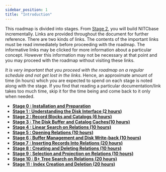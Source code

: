 ```yaml
---
sidebar_position: 1
title: "Introduction"
---
```


This roadmap is divided into stages. From [Stage 2](./Stage02.md), you will build NITCbase incrementally. Links are provided throughout the document for further reference. There are two kinds of links. The contents of the important links must be read immediately before proceeding with the roadmap. The informative links may be clicked for more information about a particular concept. However this information may not be necessary at that point and you may proceed with the roadmap without visiting these links.

_It is very important that you proceed with the roadmap on a regular schedule and not get lost in the links_. Hence, an approximate amount of time (in hours) which you are expected to spend on each stage is noted along with the stage. If you find that reading a particular documentation/link takes too much time, skip it for the time being and come back to it only when needed.

- [**Stage 0 : Installation and Preparation**](../Roadmap/Stage00.md)
- [**Stage 1 : Understanding the Disk Interface (2 hours)**](../Roadmap/Stage01.md)
- [**Stage 2 : Record Blocks and Catalogs (6 hours)**](../Roadmap/Stage02.md)
- [**Stage 3 : The Disk Buffer and Catalog Caches(10 hours)**](../Roadmap/Stage03.md)
- [**Stage 4 : Linear Search on Relations (10 hours)**](../Roadmap/Stage04.md)
- [**Stage 5 : Opening Relations (10 hours)**](../Roadmap/Stage05.md)
- [**Stage 6 : Buffer Management and Disk Write-back (10 hours)**](../Roadmap/Stage06.md)
- [**Stage 7 : Inserting Records Into Relations (20 hours)**](../Roadmap/Stage07.md)
- [**Stage 8 : Creating and Deleting Relations (10 hours)**](../Roadmap/Stage08.md)
- [**Stage 9 : Selection and Projection on Relations (10 hours)**](../Roadmap/Stage09.md)
- [**Stage 10 : B+ Tree Search on Relations (20 hours)**](../Roadmap/Stage10.md)
- [**Stage 11 : Index Creation and Deletion (20 hours)**](../Roadmap/Stage11.md)
